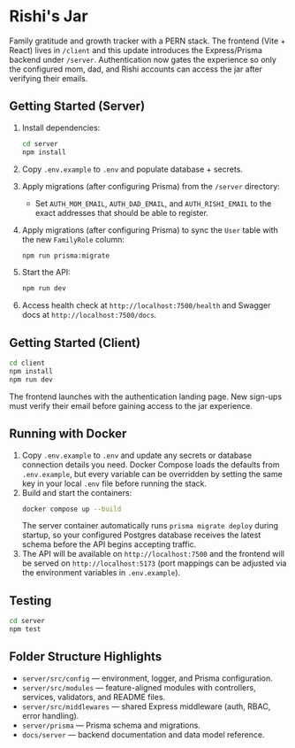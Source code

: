 # Rishi's Jar

Family gratitude and growth tracker with a PERN stack. The frontend (Vite + React) lives in `/client` and this update introduces the Express/Prisma backend under `/server`. Authentication now gates the experience so only the configured mom, dad, and Rishi accounts can access the jar after verifying their emails.

## Getting Started (Server)
1. Install dependencies:
   ```bash
   cd server
   npm install
   ```
2. Copy `.env.example` to `.env` and populate database + secrets.

3. Apply migrations (after configuring Prisma) from the `/server` directory:
   - Set `AUTH_MOM_EMAIL`, `AUTH_DAD_EMAIL`, and `AUTH_RISHI_EMAIL` to the exact addresses that should be able to register.
3. Apply migrations (after configuring Prisma) to sync the `User` table with the new `FamilyRole` column:
   ```bash
   npm run prisma:migrate
   ```
4. Start the API:
   ```bash
   npm run dev
   ```
5. Access health check at `http://localhost:7500/health` and Swagger docs at `http://localhost:7500/docs`.

## Getting Started (Client)
```bash
cd client
npm install
npm run dev
```

The frontend launches with the authentication landing page. New sign-ups must verify their email before gaining access to the jar experience.

## Running with Docker
1. Copy `.env.example` to `.env` and update any secrets or database connection details you need. Docker Compose loads the defaults from `.env.example`, but every variable can be overridden by setting the same key in your local `.env` file before running the stack.
2. Build and start the containers:
   ```bash
   docker compose up --build
   ```
   The server container automatically runs `prisma migrate deploy` during startup, so your configured Postgres database receives the latest schema before the API begins accepting traffic.
3. The API will be available on `http://localhost:7500` and the frontend will be served on `http://localhost:5173` (port mappings can be adjusted via the environment variables in `.env.example`).

## Testing
```bash
cd server
npm test
```

## Folder Structure Highlights
- `server/src/config` — environment, logger, and Prisma configuration.
- `server/src/modules` — feature-aligned modules with controllers, services, validators, and README files.
- `server/src/middlewares` — shared Express middleware (auth, RBAC, error handling).
- `server/prisma` — Prisma schema and migrations.
- `docs/server` — backend documentation and data model reference.
